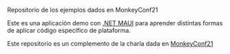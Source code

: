 Repositorio de los ejemplos dados en MonkeyConf21

Este es una aplicación demo con [.NET MAUI](https://github.com/dotnet/maui) para aprender distintas formas de aplicar código específico de plataforma.

Este repositorio es un complemento de la charla dada en [MonkeyConf21](youtube.com...)
